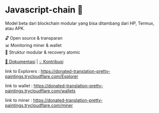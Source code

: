 # Javascript-chain 🚀
Model beta dari blockchain modular yang bisa ditambang dari HP, Termux, atau APK.

🔓 Open source & transparan  
📊 Monitoring miner & wallet  
📁 Struktur modular & recovery atomic

[📘 Dokumentasi](docs.md) | [💡 Kontribusi](CONTRIBUTING.md)

link to Explorers : https://donated-translation-pretty-paintings.trycloudflare.com/Explorer

link to wallet : https://donated-translation-pretty-paintings.trycloudflare.com/wallets 

link to miner : https://donated-translation-pretty-paintings.trycloudflare.com/miner